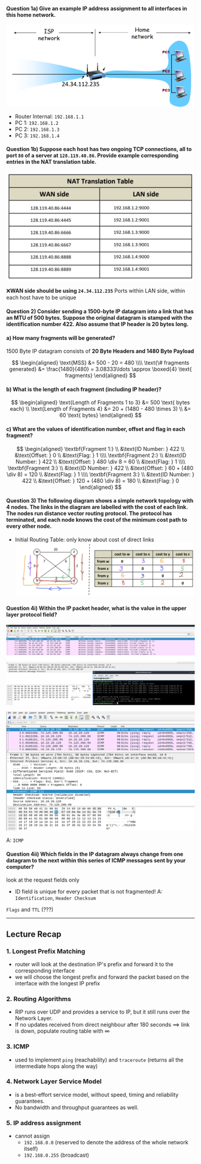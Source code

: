 #### Question 1a) Give an example IP address assignment to all interfaces in this home network.
![tut6-q1](../assets/tut6-q1.png)

- Router Internal: `192.168.1.1`
- PC 1: `192.168.1.2`
- PC 2: `192.168.1.3`
- PC 3: `192.168.1.4`

#### Question 1b) Suppose each host has two ongoing TCP connections, all to port `80` of a server at `128.119.40.86`. Provide example corresponding entries in the NAT translation table.
![tut6-q1b](../assets/tut6-q1b-NAT-table.png)

❌**WAN side should be using `24.34.112.235`**
Ports within LAN side, within each host have to be unique
#### Question 2) Consider sending a 1500-byte IP datagram into a link that has an MTU of 500 bytes. Suppose the original datagram is stamped with the identification number 422. Also assume that IP header is 20 bytes long.

#### a) How many fragments will be generated?
1500 Byte IP datagram consists of **20 Byte Headers and 1480 Byte Payload**

$$
\begin{aligned}
\text{MSS} &= 500 - 20 = 480 \\\\
\text{\# fragments generated} &= \frac{1480}{480} = 3.08333\ldots \approx \boxed{4} \text{ fragments}
\end{aligned}
$$
#### b) What is the length of each fragment (including IP header)?
$$
\begin{aligned}
\text{Length of Fragments 1 to 3} &= 500 \text{ bytes each} \\
\text{Length of Fragments 4} &= 20 + (1480 - 480 \times 3) \\
&= 60 \text{ bytes}
\end{aligned}
$$
#### c) What are the values of identification number, offset and flag in each fragment?
$$
\begin{aligned}
\textbf{Fragment 1:} \\
&\text{ID Number: } 422 \\
&\text{Offset: }  0 \\
&\text{Flag: } 1 \\\\
\textbf{Fragment 2:} \\
&\text{ID Number: } 422 \\
&\text{Offset: }  480 \div 8 = 60 \\
&\text{Flag: } 1 \\\\
\textbf{Fragment 3:} \\
&\text{ID Number: } 422 \\
&\text{Offset: }  60 + (480 \div 8) = 120 \\
&\text{Flag: } 1 \\\\
\textbf{Fragment 3:} \\
&\text{ID Number: } 422 \\
&\text{Offset: }  120 + (480 \div 8) = 180 \\
&\text{Flag: } 0
\end{aligned}
$$

#### Question 3) The following diagram shows a simple network topology with 4 nodes. The links in the diagram are labelled with the cost of each link. The nodes run distance vector routing protocol. The protocol has terminated, and each node knows the cost of the minimum cost path to every other node.
- Initial Routing Table: only know about cost of direct links
![tut6-q3](../assets/tut6-q3.png)

#### Question 4i) Within the IP packet header, what is the value in the upper layer protocol field?
![tut6-qn4](../assets/tut6-qn4.png)

![tut6-qn4i](../assets/tut6-qn4i.png)

A: `ICMP`
#### Question 4ii) Which fields in the IP datagram always change from one datagram to the next within this series of ICMP messages sent by your computer?
look at the request fields only
- ID field is unique for every packet that is not fragmented!
A: `Identification`, `Header Checksum`

`Flags` and `TTL` (???)

---
## Lecture Recap
### 1. Longest Prefix Matching 
- router will look at the destination IP's prefix and forward it to the corresponding interface
- we will choose the longest prefix and forward the packet based on the interface with the longest IP prefix

### 2. Routing Algorithms
- RIP runs over UDP and provides a service to IP, but it still runs over the Network Layer.
- If no updates received from direct neighbour after $180$ seconds $\implies$ link is down, populate routing table with $\infty$

### 3. ICMP
- used to implement `ping` (reachability) and `traceroute` (returns all the intermediate hops along the way)

### 4. Network Layer Service Model
- is a best-effort service model, without speed, timing and reliability guarantees.
- No bandwidth and throughput guarantees as well.

### 5. IP address assignment
- cannot assign
	- `192.168.0.0` (reserved to denote the address of the whole network itself)
	- `192.168.0.255` (broadcast)